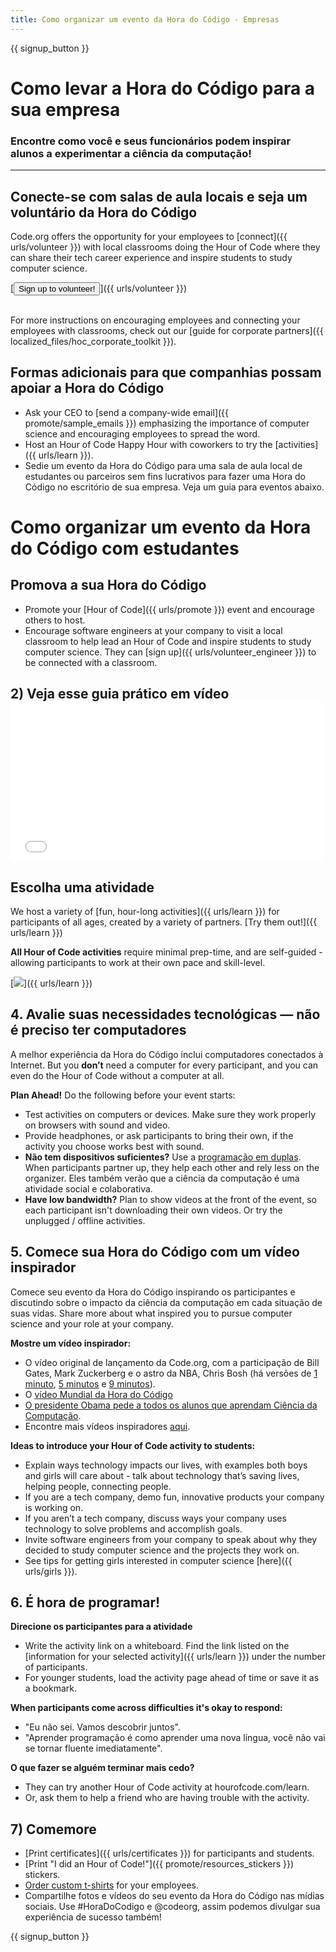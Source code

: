 ```yaml
---
title: Como organizar um evento da Hora do Código - Empresas
---
```


{{ signup_button }}

# Como levar a Hora do Código para a sua empresa

### Encontre como você e seus funcionários podem inspirar alunos a experimentar a ciência da computação!

* * *

## Conecte-se com salas de aula locais e seja um voluntário da Hora do Código

Code.org offers the opportunity for your employees to [connect]({{ urls/volunteer }}) with local classrooms doing the Hour of Code where they can share their tech career experience and inspire students to study computer science.

[<button>Sign up to volunteer!</button>]({{ urls/volunteer }}) <br /> <br />

For more instructions on encouraging employees and connecting your employees with classrooms, check out our [guide for corporate partners]({{ localized_files/hoc_corporate_toolkit }}).

## Formas adicionais para que companhias possam apoiar a Hora do Código

- Ask your CEO to [send a company-wide email]({{ promote/sample_emails }}) emphasizing the importance of computer science and encouraging employees to spread the word.
- Host an Hour of Code Happy Hour with coworkers to try the [activities]({{ urls/learn }}).
- Sedie um evento da Hora do Código para uma sala de aula local de estudantes ou parceiros sem fins lucrativos para fazer uma Hora do Código no escritório de sua empresa. Veja um guia para eventos abaixo.

# Como organizar um evento da Hora do Código com estudantes

## Promova a sua Hora do Código

- Promote your [Hour of Code]({{ urls/promote }}) event and encourage others to host.
- Encourage software engineers at your company to visit a local classroom to help lead an Hour of Code and inspire students to study computer science. They can [sign up]({{ urls/volunteer_engineer }}) to be connected with a classroom.

## 2) Veja esse guia prático em vídeo <iframe width="500" height="255" src="//www.youtube.com/embed/SrnvvWDm73k" frameborder="0" allowfullscreen mark="crwd-mark"></iframe> 

## Escolha uma atividade

We host a variety of [fun, hour-long activities]({{ urls/learn }}) for participants of all ages, created by a variety of partners. [Try them out!]({{ urls/learn }})

**All Hour of Code activities** require minimal prep-time, and are self-guided - allowing participants to work at their own pace and skill-level.

[![](/images/fit-700/tutorials.png)]({{ urls/learn }})

## 4. Avalie suas necessidades tecnológicas — não é preciso ter computadores

A melhor experiência da Hora do Código inclui computadores conectados à Internet. But you **don’t** need a computer for every participant, and you can even do the Hour of Code without a computer at all.

**Plan Ahead!** Do the following before your event starts:

- Test activities on computers or devices. Make sure they work properly on browsers with sound and video.
- Provide headphones, or ask participants to bring their own, if the activity you choose works best with sound.
- **Não tem dispositivos suficientes?** Use a [programação em duplas](https://www.youtube.com/watch?v=vgkahOzFH2Q). When participants partner up, they help each other and rely less on the organizer. Eles também verão que a ciência da computação é uma atividade social e colaborativa.
- **Have low bandwidth?** Plan to show videos at the front of the event, so each participant isn't downloading their own videos. Or try the unplugged / offline activities.

## 5. Comece sua Hora do Código com um vídeo inspirador

Comece seu evento da Hora do Código inspirando os participantes e discutindo sobre o impacto da ciência da computação em cada situação de suas vidas. Share more about what inspired you to pursue computer science and your role at your company.

**Mostre um vídeo inspirador:**

- O vídeo original de lançamento da Code.org, com a participação de Bill Gates, Mark Zuckerberg e o astro da NBA, Chris Bosh (há versões de [1 minuto](https://www.youtube.com/watch?v=qYZF6oIZtfc), [5 minutos](https://www.youtube.com/watch?v=nKIu9yen5nc) e [9 minutos](https://www.youtube.com/watch?v=dU1xS07N-FA)).
- O [vídeo Mundial da Hora do Código](https://www.youtube.com/watch?v=KsOIlDT145A)
- [O presidente Obama pede a todos os alunos que aprendam Ciência da Computação](https://www.youtube.com/watch?v=6XvmhE1J9PY).
- Encontre mais vídeos inspiradores [aqui](https://www.youtube.com/playlist?list=PLzdnOPI1iJNfpD8i4Sx7U0y2MccnrNZuP).

**Ideas to introduce your Hour of Code activity to students:**

- Explain ways technology impacts our lives, with examples both boys and girls will care about - talk about technology that’s saving lives, helping people, connecting people.
- If you are a tech company, demo fun, innovative products your company is working on.
- If you aren’t a tech company, discuss ways your company uses technology to solve problems and accomplish goals.
- Invite software engineers from your company to speak about why they decided to study computer science and the projects they work on.
- See tips for getting girls interested in computer science [here]({{ urls/girls }}).

## 6. É hora de programar!

**Direcione os participantes para a atividade**

- Write the activity link on a whiteboard. Find the link listed on the [information for your selected activity]({{ urls/learn }}) under the number of participants.
- For younger students, load the activity page ahead of time or save it as a bookmark.

**When participants come across difficulties it's okay to respond:**

- "Eu não sei. Vamos descobrir juntos".
- "Aprender programação é como aprender uma nova língua, você não vai se tornar fluente imediatamente".

**O que fazer se alguém terminar mais cedo?**

- They can try another Hour of Code activity at hourofcode.com/learn.
- Or, ask them to help a friend who are having trouble with the activity.

## 7) Comemore

- [Print certificates]({{ urls/certificates }}) for participants and students.
- [Print "I did an Hour of Code!"]({{ promote/resources_stickers }}) stickers.
- [Order custom t-shirts](http://blog.code.org/post/132608499493/hour-of-code-shirts-and-more) for your employees.
- Compartilhe fotos e vídeos do seu evento da Hora do Código nas mídias sociais. Use #HoraDoCodigo e @codeorg, assim podemos divulgar sua experiência de sucesso também!

{{ signup_button }}